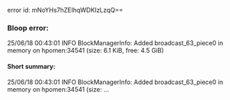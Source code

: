 error id: mNoYHs7hZEIhqWDKIzLzqQ==
### Bloop error:

25/06/18 00:43:01 INFO BlockManagerInfo: Added broadcast_63_piece0 in memory on hpomen:34541 (size: 6.1 KiB, free: 4.5 GiB)
#### Short summary: 

25/06/18 00:43:01 INFO BlockManagerInfo: Added broadcast_63_piece0 in memory on hpomen:34541 (size: ...